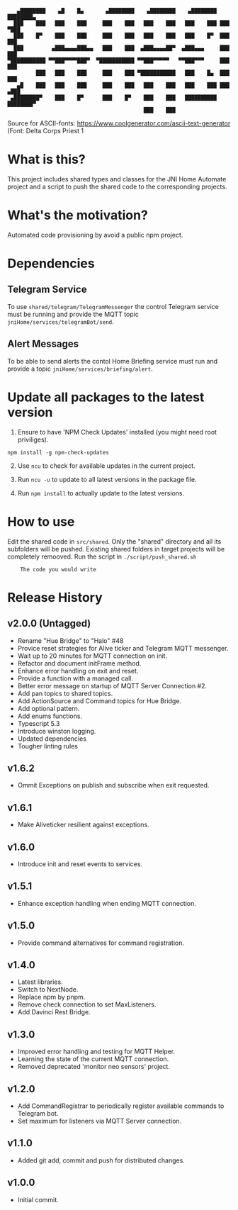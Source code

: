 ```
   ▄████████    ▄█    █▄       ▄████████    ▄████████    ▄████████ ████████▄  
  ███    ███   ███    ███     ███    ███   ███    ███   ███    ███ ███   ▀███ 
  ███    █▀    ███    ███     ███    ███   ███    ███   ███    █▀  ███    ███ 
  ███         ▄███▄▄▄▄███▄▄   ███    ███  ▄███▄▄▄▄██▀  ▄███▄▄▄     ███    ███ 
▀███████████ ▀▀███▀▀▀▀███▀  ▀███████████ ▀▀███▀▀▀▀▀   ▀▀███▀▀▀     ███    ███ 
         ███   ███    ███     ███    ███ ▀███████████   ███    █▄  ███    ███ 
   ▄█    ███   ███    ███     ███    ███   ███    ███   ███    ███ ███   ▄███ 
 ▄████████▀    ███    █▀      ███    █▀    ███    ███   ██████████ ████████▀  
                                           ███    ███                         
```

Source for ASCII-fonts: https://www.coolgenerator.com/ascii-text-generator
(Font: Delta Corps Priest 1


# What is this?
This project includes shared types and classes for the JNI Home Automate project and a script to
push the shared code to the corresponding projects.

# What's the motivation?
Automated code provisioning by avoid a public npm project.

# Dependencies

## Telegram Service
To use `shared/telegram/TelegramMessenger` the control Telegram service must be running and provide
the MQTT topic `jniHome/services/telegramBot/send`.

## Alert Messages
To be able to send alerts the contol Home Briefing service must run and provide a topic
 `jniHome/services/briefing/alert`.


# Update all packages to the latest version

1. Ensure to have 'NPM Check Updates' installed (you might need root priviliges).
```
npm install -g npm-check-updates
```

2. Use `ncu` to check for available updates in the current project.

3. Run `ncu -u` to update to all latest versions in the package file.

4. Run `npm install` to actually update to the latest versions.


# How to use
Edit the shared code in `src/shared`.
Only the "shared" directory and all its subfolders will be pushed.
Existing shared folders in target projects will be completely remooved.
Run the script in `./script/push_shared.sh`
```
    The code you would write
```

# Release History

## v2.0.0 (Untagged)
- Rename "Hue Bridge" to "Halo" #48
- Provice reset strategies for Alive ticker and Telegram MQTT messenger.
- Wait up to 20 minutes for MQTT connection on init.
- Refactor and document initFrame method.
- Enhance error handling on exit and reset.
- Provide a function with a managed call.
- Better error message on startup of MQTT Server Connection #2.
- Add pan topics to shared topics.
- Add ActionSource and Command topics for Hue Bridge.
- Add optional pattern.
- Add enums functions.
- Typescript 5.3
- Introduce winston logging.
- Updated dependencies
- Tougher linting rules

## v1.6.2
- Ommit Exceptions on publish and subscribe when exit requested.

## v1.6.1
- Make Aliveticker resilient against exceptions.

## v1.6.0
- Introduce init and reset events to services.

## v1.5.1
- Enhance exception handling when ending MQTT connection.

## v1.5.0
- Provide command alternatives for command registration.

## v1.4.0
- Latest libraries.
- Switch to NextNode.
- Replace npm by pnpm.
- Remove check connection to set MaxListeners.
- Add Davinci Rest Bridge.

## v1.3.0
- Improved error handling and testing for MQTT Helper.
- Learning the state of the current MQTT connection.
- Removed deprecated 'monitor neo sensors' project.

## v1.2.0
- Add CommandRegistrar to periodically register available commands to Telegram bot.
- Set maximum for listeners via MQTT Server connection.

## v1.1.0
- Added git add, commit and push for distributed changes.

## v1.0.0
- Initial commit.

